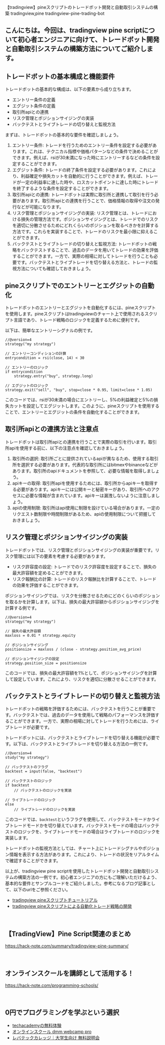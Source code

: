 【tradingview】pineスクリプトのトレードボット開発と自動取引システムの構築
tradingview,pine
tradingview-pine-trading-bot

## こんにちは。今回は、tradingview pine scriptについて初心者エンジニアに向けて、トレードボット開発と自動取引システムの構築方法についてご紹介します。

## トレードボットの基本構成と機能要件
トレードボットの基本的な構成は、以下の要素から成り立ちます。
- エントリー条件の定義
- エグジット条件の定義
- 取引所apiとの連携
- リスク管理とポジションサイジングの実装
- バックテストとライブトレードの切り替えと監視方法

まずは、トレードボットの基本的な要件を確認しましょう。
1. エントリー条件: トレードを行うためのエントリー条件を設定する必要があります。これは、テクニカル指標や価格パターンなどの条件で決めることができます。例えば、rsiが30未満になった時にエントリーするなどの条件を設定することができます。
2. エグジット条件: トレードの終了条件を設定する必要があります。これにより、利益確定や損失カットを自動的に行うことができます。例えば、トレードが一定の利益率に達した時や、ロスカットポイントに達した時にトレードを終了するような条件を設定することができます。
3. 取引所apiとの連携: トレードボットは実際に取引所と連携して取引を行う必要があります。取引所apiとの連携を行うことで、価格情報の取得や注文の発行などが可能になります。
4. リスク管理とポジションサイジングの実装: リスク管理とは、トレードにおける損失の管理方法です。ポジションサイジングとは、トレードでのリスクを適切に分散させるためにどれくらいのポジションを取るべきかを計算する方法です。これらを実装することで、トレードのリスクを最小限に抑えることができます。
5. バックテストとライブトレードの切り替えと監視方法: トレードボットの戦略をバックテストすることで、過去のデータを用いてトレードの効果を評価することができます。一方で、実際の相場に対してトレードを行うことも必要です。バックテストとライブトレードを切り替える方法と、トレードの監視方法についても確認しておきましょう。

## pineスクリプトでのエントリーとエグジットの自動化
トレードボットのエントリーとエグジットを自動化するには、pineスクリプトを使用します。pineスクリプトはtradingviewのチャート上で使用されるスクリプト言語であり、トレード戦略のロジックを定義するために便利です。

以下は、簡単なエントリーシグナルの例です。

```pinescript
//@version=4
strategy("my strategy")

// エントリーコンディションの計算
entrycondition = rsi(close, 14) < 30

// エントリーのロジック
if entrycondition
    strategy.entry("buy", strategy.long)

// エグジットのロジック
strategy.exit("sell", "buy", stop=close * 0.95, limit=close * 1.05)
```

このコードでは、rsiが30未満の場合にエントリーし、5%の利益確定と5%の損失カットを設定してエグジットします。このように、pineスクリプトを使用することで、エントリーとエグジットの条件を自動化することができます。

## 取引所apiとの連携方法と注意点
トレードボットは取引所apiとの連携を行うことで実際の取引を行います。取引所apiを使用する前に、以下の注意点を確認しておきましょう。

1. 取引所の選択: 取引所ごとに提供されているapiが異なるため、使用する取引所を選択する必要があります。代表的な取引所にはbitmexやbinanceなどがあります。取引所のapiドキュメントを参照して、必要な情報を取得しましょう。
2. apiキーの取得: 取引所apiを使用するためには、取引所からapiキーを取得する必要があります。apiキーには公開キーと秘密キーがあり、取引所へのアクセスに必要な情報が含まれています。apiキーは漏洩しないように注意しましょう。
3. apiの使用制限: 取引所はapi使用に制限を設けている場合があります。一定のリクエスト数制限や時間制限があるため、apiの使用制限について把握しておきましょう。

## リスク管理とポジションサイジングの実装
トレードボットでは、リスク管理とポジションサイジングの実装が重要です。リスク管理には以下の要素を考慮する必要があります。

- リスク許容度の設定: トレードでのリスク許容度を設定することで、損失の最大許容額を定めることができます。
- リスク報酬比の計算: トレードのリスク報酬比を計算することで、トレードの効果を評価することができます。

ポジションサイジングでは、リスクを分散させるためにどのくらいのポジションを取るかを計算します。以下は、損失の最大許容額からポジションサイジングを計算する例です。

```pinescript
//@version=4
strategy("my strategy")

// 損失の最大許容額
maxloss = 0.01 * strategy.equity

// ポジションサイジング
positionsize = maxloss / (close - strategy.position_avg_price)

// ポジションサイジングの設定
strategy.position_size = positionsize
```

このコードでは、損失の最大許容額を1%として、ポジションサイジングを計算して設定しています。これにより、リスクを適切に分散させることができます。

## バックテストとライブトレードの切り替えと監視方法
トレードボットの戦略を評価するためには、バックテストを行うことが重要です。バックテストでは、過去のデータを使用して戦略のパフォーマンスを評価することができます。一方で、実際の相場に対してトレードを行うためには、ライブトレードが必要です。

トレードボットには、バックテストとライブトレードを切り替える機能が必要です。以下は、バックテストとライブトレードを切り替える方法の一例です。

```pinescript
//@version=4
study("my strategy")

// バックテストのフラグ
backtest = input(false, "backtest")

// バックテストのロジック
if backtest
    // バックテストのロジックを実装

// ライブトレードのロジック
else
    // ライブトレードのロジックを実装
```

このコードでは、`backtest`というフラグを使用して、バックテストモードかライブトレードモードかを切り替えています。バックテストモードの場合はバックテストのロジックを、ライブトレードモードの場合はライブトレードのロジックを実装します。

トレードボットの監視方法としては、チャート上にトレードシグナルやポジション情報を表示する方法があります。これにより、トレードの状況をリアルタイムで確認することができます。

以上が、tradingview pine scriptを使用したトレードボット開発と自動取引システムの構築方法の一例です。初心者エンジニアの方にもご理解いただけるよう、基本的な要件とサンプルコードをご紹介しました。参考になるブログ記事として、以下のurlをご参照ください。

- [tradingview pineスクリプトチュートリアル](https://www.example.com/tutorial)
- [tradingview pineスクリプトによる自動化トレード戦略の開発](https://www.example.com/development)

　

## 【TradingView】Pine Script関連のまとめ
https://hack-note.com/summary/tradingview-pine-summary/

　

## オンラインスクールを講師として活用する！
https://hack-note.com/programming-schools/

　

## 0円でプログラミングを学ぶという選択
- [techacademyの無料体験](//af.moshimo.com/af/c/click?a_id=2612475&amp;p_id=1555&amp;pc_id=2816&amp;pl_id=22706&amp;url=https%3a%2f%2ftechacademy.jp%2fhtmlcss-trial%3futm_source%3dmoshimo%26utm_medium%3daffiliate%26utm_campaign%3dtextad)
- [オンラインスクール dmm webcamp pro](//af.moshimo.com/af/c/click?a_id=2612482&amp;p_id=1363&amp;pc_id=2297&amp;pl_id=39999&amp;guid=on)
- [レバテックカレッジ｜大学生向け 無料説明会](//af.moshimo.com/af/c/click?a_id=4071793&p_id=3198&pc_id=7488&pl_id=41848)

